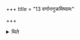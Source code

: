 +++
title = "13 वर्णाननुक्रमिष्यामः"

+++

<details><summary>थिते</summary>

13. We shall describe their colour. 
</details>
